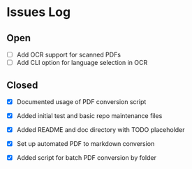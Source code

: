 # Issues Log

## Open
- [ ] Add OCR support for scanned PDFs
- [ ] Add CLI option for language selection in OCR

## Closed
- [x] Documented usage of PDF conversion script
- [x] Added initial test and basic repo maintenance files

- [x] Added README and doc directory with TODO placeholder
- [x] Set up automated PDF to markdown conversion
- [x] Added script for batch PDF conversion by folder
